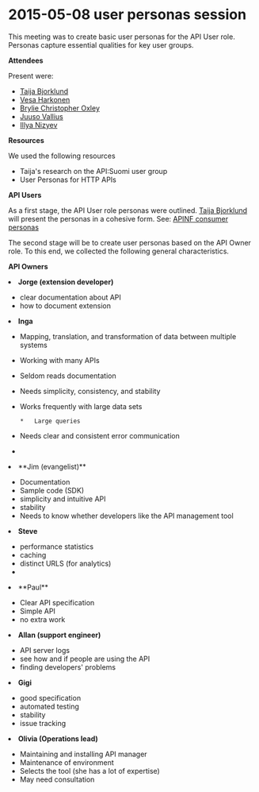 # 2015-05-08 user personas session

This meeting was to create basic user personas for the API User role. Personas capture essential qualities for key user groups.

**Attendees**

Present were:

*   [Taija Bjorklund](/ep/profile/qMJYdtOf8Ww)
*   [Vesa Harkonen](/ep/profile/mFT9pPj9CGy)
*   [Brylie Christopher Oxley](https://www.openhub.net/accounts/brylie) 
*   [Juuso Vallius](/ep/profile/tPN01rySCnJ)
*   [Illya Nizyev](/ep/profile/w4lbdyiXvgi)

**Resources**

We used the following resources

*   Taija's research on the API:Suomi user group
*   User Personas for HTTP APIs

**API Users**

As a first stage, the API User role personas were outlined. [Taija Bjorklund](/ep/profile/qMJYdtOf8Ww) will present the personas in a cohesive form. See: [APINF consumer personas](https://github.com/apinf/api-umbrella-dashboard/blob/e7f64dbcd57c81926d4809a464da87445385de9f/docs/UX/APINF%20consumer%20personas.pdf)

The second stage will be to create user personas based on the API Owner role. To this end, we collected the following general characteristics.

**API Owners**
<undefined><li>**Jorge (extension developer)**</li></undefined>

*   clear documentation about API
*   how to document extension

<undefined><li>**Inga**</li></undefined>

*   Mapping, translation, and transformation of data between multiple systems
*   Working with many APIs
*   Seldom reads documentation
*   Needs simplicity, consistency, and stability
*   Works frequently with large data sets

        *   Large queries

*   Needs clear and consistent error communication
<undefined><li>
</li>
<li>**Jim (evangelist)**</li></undefined>

*   Documentation
*   Sample code (SDK)
*   simplicity and intuitive API
*   stability
*   Needs to know whether developers like the API management tool

<undefined><li>**Steve**</li></undefined>

*   performance statistics
*   caching
*   distinct URLS (for analytics)
<undefined><li>
</li>
<li>**Paul**</li></undefined>

*   Clear API specification
*   Simple API
*   no extra work

<undefined><li>**Allan (support engineer)**</li></undefined>

*   API server logs
*   see how and if people are using the API
*   finding developers' problems

<undefined><li>**Gigi**</li></undefined>

*   good specification
*   automated testing
*   stability
*   issue tracking

<undefined><li>**Olivia (Operations lead)**</li></undefined>

*   Maintaining and installing API manager
*   Maintenance of environment
*   Selects the tool (she has a lot of expertise)
*   May need consultation
